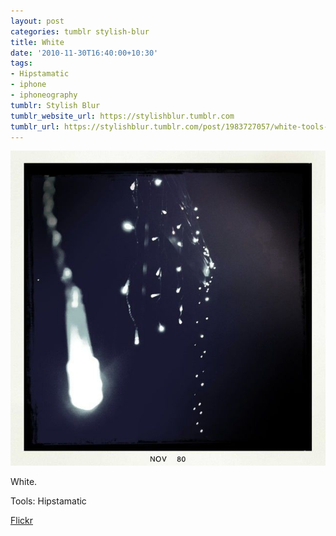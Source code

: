 ```yaml
---
layout: post
categories: tumblr stylish-blur
title: White
date: '2010-11-30T16:40:00+10:30'
tags:
- Hipstamatic
- iphone
- iphoneography
tumblr: Stylish Blur
tumblr_website_url: https://stylishblur.tumblr.com
tumblr_url: https://stylishblur.tumblr.com/post/1983727057/white-tools-hipstamatic-flickr
---
```

 ![](/content/images/tumblr/stylish-blur/tumblr_lcop5pXxqy1qeku5yo1_640.jpg)  

White.

Tools: Hipstamatic

[Flickr](http://www.flickr.com/photos/jden/5219727983/)

